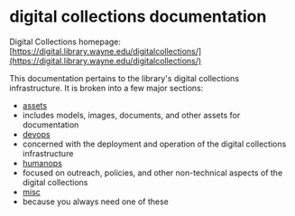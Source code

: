 digital collections documentation
====

Digital Collections homepage:
[https://digital.library.wayne.edu/digitalcollections/](https://digital.library.wayne.edu/digitalcollections/)

This documentation pertains to the library's digital collections infrastructure.  It is broken into a few major sections:
* [assets](assets/)
 * includes models, images, documents, and other assets for documentation
* [devops](devops/)
 * concerned with the deployment and operation of the digital collections infrastructure
* [humanops](humanops/)
 * focused on outreach, policies, and other non-technical aspects of the digital collections
* [misc](misc/)
 * because you always need one of these

